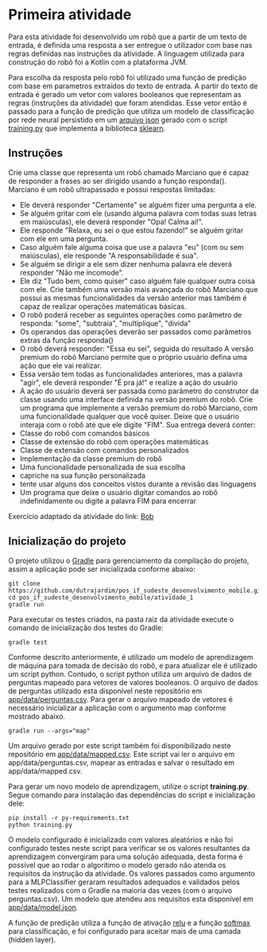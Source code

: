 # Primeira atividade

Para esta atividade foi desenvolvido um robô que a partir de um texto de entrada, é definida uma
resposta a ser entregue o utilizador com base nas regras definidas nas instruções da atividade. A linguagem utilizada para construção do robô foi a Kotlin com a plataforma JVM.

Para escolha da resposta pelo robô foi utilizado uma função de predição com base em parametros extraídos do texto de entrada. A partir do texto de entrada é gerado um vetor com valores booleanos que representam as regras (instruções da atividade) que foram atendidas. Esse vetor então é passado para a função de predição que utiliza um modelo de classificação por rede neural persistido em um [arquivo json](app/data/model.json) gerado com o script [training.py](training.py) que implementa a biblioteca [sklearn](https://scikit-learn.org).     

## Instruções

Crie uma classe que representa um robô chamado Marciano que é capaz de responder a
frases ao ser dirigido usando a função responda().
Marciano é um robô ultrapassado e possui respostas limitadas:
- Ele deverá responder "Certamente" se alguém fizer uma pergunta a ele.
- Se alguém gritar com ele (usando alguma palavra com todas suas letras em maiúsculas),
ele deverá responder "Opa! Calma aí!".
- Ele responde "Relaxa, eu sei o que estou fazendo!" se alguém gritar com ele em uma
pergunta.
- Caso alguém fale alguma coisa que use a palavra "eu" (com ou sem maiúsculas), ele
responde "A responsabilidade é sua".
- Se alguém se dirigir a ele sem dizer nenhuma palavra ele deverá responder "Não me
incomode".
- Ele diz "Tudo bem, como quiser" caso alguém fale qualquer outra coisa com ele.
Crie também uma versão mais avançada do robô Marciano que possui as mesmas
funcionalidades da versão anterior mas também é capaz de realizar operações matemáticas
básicas.
- O robô poderá receber as seguintes operações como parâmetro de responda: "some",
"subtraia", "multiplique", "divida"
- Os operandos das operações deverão ser passados como parâmetros extras da função
responda()
- O robô deverá responder: "Essa eu sei", seguida do resultado
A versão premium do robô Marciano permite que o próprio usuário defina uma ação que ele
vai realizar.
- Essa versão tem todas as funcionalidades anteriores, mas a palavra "agir", ele deverá
responder "É pra já!" e realize a ação do usuário
- A ação do usuário deverá ser passada como parâmetro do construtor da classe usando
uma interface definida na versão premium do robô.
Crie um programa que implemente a versão premium do robô Marciano, com uma
funcionalidade qualquer que você quiser. Deixe que o usuário interaja com o robô até que
ele digite "FIM".
Sua entrega deverá conter:
- Classe do robô com comandos básicos
- Classe de extensão do robô com operações matemáticas
- Classe de extensão com comandos personalizados
- Implementação da classe premium do robô
- Uma funcionalidade personalizada de sua escolha
- capriche na sua função personalizada
- tente usar alguns dos conceitos vistos durante a revisão das
linguagens
- Um programa que deixe o usuário digitar comandos ao robô indefinidamente
ou digite a palavra FIM para encerrar


Exercício adaptado da atividade do link: [Bob](https://exercism.org/tracks/java/exercises/bob)


## Inicialização do projeto

O projeto utilizou o [Gradle](https://gradle.org/) para gerenciamento da compilação do projeto, assim a aplicação pode ser inicializada conforme abaixo:

```console
git clone https://github.com/dutrajardim/pos_if_sudeste_desenvolvimento_mobile.git
cd pos_if_sudeste_desenvolvimento_mobile/atividade_1
gradle run
```

Para executar os testes criados, na pasta raiz da atividade execute o comando de inicialização dos testes do Gradle:

```console
gradle test
```

Conforme descrito anteriormente, é utilizado um modelo de aprendizagem de máquina para tomada de decisão do robô, e para atualizar ele é utilizado um script python. Contudo, o script python utiliza um arquivo de dados de perguntas mapeado para vetores de valores booleanos. O arquivo de dados de perguntas utilizado esta disponível neste repositório em [app/data/perguntas.csv](app/data/perguntas.csv). Para gerar o arquivo mapeado de vetores é necessário inicializar a aplicação com o argumento map conforme mostrado abaixo.

```console
gradle run --args="map"
```

Um arquivo gerado por este script também foi disponibilizado neste repositório em [app/data/mapped.csv](app/data/mapped.csv). Este script vai ler o arquivo em app/data/perguntas.csv, mapear as entradas e salvar o resultado em app/data/mapped.csv.

Para gerar um novo modelo de aprendizagem, utilize o script **training.py**. Segue comando para instalação das dependências do script e inicialização dele:

```console
pip install -r py-requirements.txt
python training.py
```

O modelo configurado é inicializado com valores aleatórios e não foi configurado testes neste script para verificar se os valores resultantes da aprendizagem convergiram para uma solução adequada, desta forma é possível que ao rodar o algorítimo o modelo gerado não atenda os requisitos da instrução da atividade. Os valores passados como argumento para a MLPClassifier geraram resultados adequados e validados pelos testes realizados com o Gradle na maioria das vezes (com o arquivo perguntas.csv). Um modelo que atendeu aos requisitos esta disponível em [app/data/model.json](app/data/model.json).

A função de predição utiliza a função de ativação [relu](https://en.wikipedia.org/wiki/Rectifier_(neural_networks)) e a função [softmax](https://en.wikipedia.org/wiki/Softmax_function) para classificação, e foi configurado para aceitar mais de uma camada (hidden layer).